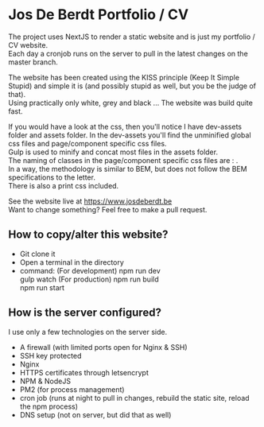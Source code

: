# Jos De Berdt Portfolio / CV

The project uses NextJS to render a static website and is just my portfolio / CV website.  
Each day a cronjob runs on the server to pull in the latest changes on the master branch.  

The website has been created using the KISS principle (Keep It Simple Stupid) and simple it is (and possibly stupid as well, but you be the judge of that).   
Using practically only white, grey and black ... The website was build quite fast.   

If you would have a look at the css, then you'll notice I have dev-assets folder and assets folder. In the dev-assets you'll find the unminified global css files and page/component specific css files.  
Gulp is used to minify and concat most files in the assets folder.  
The naming of classes in the page/component specific css files are : <component><TypeComponent><SubComponent>.  
In a way, the methodology is similar to BEM, but does not follow the BEM specifications to the letter.  
There is also a print css included.  

See the website live at https://www.josdeberdt.be  
Want to change something? Feel free to make a pull request.

## How to copy/alter this website?
- Git clone it
- Open a terminal in the directory
- command: 
  (For development)
  npm run dev  
  gulp watch
  (For production)
  npm run build   
  npm run start  
  
## How is the server configured?
I use only a few technologies on the server side.  
- A firewall (with limited ports open for Nginx & SSH)
- SSH key protected
- Nginx
- HTTPS certificates through letsencrypt
- NPM & NodeJS
- PM2 (for process management)  
- cron job (runs at night to pull in changes, rebuild the static site, reload the npm process)
- DNS setup (not on server, but did that as well)
